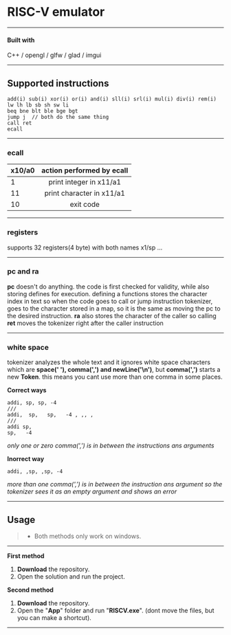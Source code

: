 # RISC-V emulator
---

#### Built with
C++ / opengl / glfw / glad / imgui

---
## Supported instructions
```
add(i) sub(i) xor(i) or(i) and(i) sll(i) srl(i) mul(i) div(i) rem(i)
lw lh lb sb sh sw li
beq bne blt ble bge bgt 
jump j  // both do the same thing
call ret
ecall
````
---
### ecall
| x10/a0 | action performed by ecall | 
| :---   |         :----:            |
| 1      |  print integer in x11/a1  |
| 11     | print character in x11/a1 |
| 10     |       exit code           | 
---

### registers
supports 32 registers(4 byte) with both names x1/sp ...

---

### pc and ra
**pc** doesn't do anything. the code is first checked for validity, while also storing defines for execution. defining a functions stores the character index in text so when the code goes to call or jump instruction tokenizer, goes to the character stored in a map, so it is the same as moving the pc to the desired instruction. **ra** also stores the character of the caller so calling **ret** moves the tokenizer right after the caller instruction

---

### white space
tokenizer analyzes the whole text and it ignores white space characters which are **space(' '), comma(',') and newLine('\n')**, but **comma(',')** starts a new **Token**. this means you cant use more than one comma in some places.

**Correct ways**
```
addi, sp, sp, -4
///
addi,  sp,   sp,   -4 , ,, ,
///
addi sp,
sp,   -4
```
*only one or zero comma(',') is in between the instructions ans arguments*

**Inorrect way**
```
addi, ,sp, ,sp, -4
```
*more than one comma(',') is in between the instruction ans argument so the tokenizer sees it as an empty argument and shows an error*

---

## Usage

> - Both methods only work on windows.
---
**First method**
1. **Download** the repository.
2. Open the solution and run the project.

**Second method**
1. **Download** the repository.
2. Open the "**App**" folder and run "**RISCV.exe**". (dont move the files, but you can make a shortcut).
---

